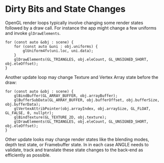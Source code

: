 # Dirty Bits and State Changes

OpenGL render loops typically involve changing some render states followed by
a draw call. For instance the app might change a few uniforms and invoke
`glDrawElements`.

```
for (const auto &obj : scene) {
    for (const auto &uni : obj.uniforms) {
        glUniform4fv(uni.loc, uni.data);
    }
    glDrawElements(GL_TRIANGLES, obj.eleCount, GL_UNSIGNED_SHORT, obj.eleOffset);
}
```

Another update loop may change Texture and Vertex Array state before the draw:

```
for (const auto &obj : scene) {
    glBindBuffer(GL_ARRAY_BUFFER, obj.arrayBuffer);
    glBufferSubData(GL_ARRAY_BUFFER, obj.bufferOffset, obj.bufferSize, obj.bufferData);
    glVertexAttribPointer(obj.arrayIndex, obj.arraySize, GL_FLOAT, GL_FALSE, 0, nullptr);
    glBindTexture(GL_TEXTURE_2D, obj.texture);
    glDrawElements(GL_TRIANGLES, obj.eleCount, GL_UNSIGNED_SHORT, obj.eleOffset);
}
```

Other update looks may change render states like the blending modes, depth
test state, or Framebuffer state. In in each case ANGLE needs to validate,
track and translate these state changes to the back-end as efficiently as
possible.
